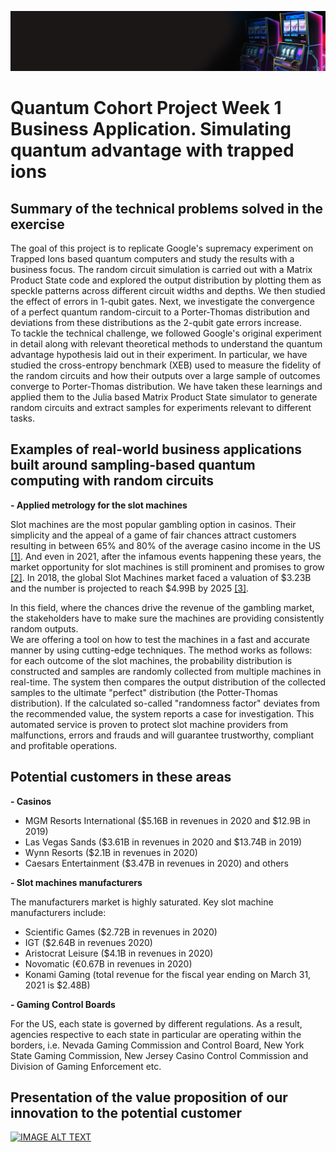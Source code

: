 ![CDL 2020 Cohort Project](../figures/Slot_machine.png)
# Quantum Cohort Project Week 1 Business Application. Simulating quantum advantage with trapped ions

## Summary of the technical problems solved in the exercise

The goal of this project is to replicate Google's supremacy experiment on Trapped Ions based quantum computers and study the results with a business focus. The random circuit simulation is carried out with a Matrix Product State code and explored the output distribution by plotting them as speckle patterns across different circuit widths and depths. We then studied the effect of errors in 1-qubit gates. Next, we investigate the convergence of a perfect quantum random-circuit to a Porter-Thomas distribution and deviations from these distributions as the 2-qubit gate errors increase.  
To tackle the technical challenge, we followed Google's original experiment in detail along with relevant theoretical methods to understand the quantum advantage hypothesis laid out in their experiment. In particular, we have studied the cross-entropy benchmark (XEB) used to measure the fidelity of the random circuits and how their outputs over a large sample of outcomes converge to Porter-Thomas distribution. We have taken these learnings and applied them to the Julia based Matrix Product State simulator to generate random circuits and extract samples for experiments relevant to different tasks.


## Examples of real-world business applications built around sampling-based quantum computing with random circuits

**- Applied metrology for the slot machines**

Slot machines are the most popular gambling option in casinos. Their simplicity and the appeal of a game of fair chances attract customers resulting in between 65% and 80% of the average casino income in the US [[1]][id1]. And even in 2021, after the infamous events happening these years, the market opportunity for slot machines is still prominent and promises to grow [[2]][id2]. 
In 2018, the global Slot Machines market faced a valuation of $3.23B and the number is projected to reach $4.99B by 2025 [[3]][id3].

In this field, where the chances drive the revenue of the gambling market, the stakeholders have to make sure the machines are providing consistently random outputs.  
We are offering a tool on how to test the machines in a fast and accurate manner by using cutting-edge techniques. The method works as follows: for each outcome of the slot machines, the probability distribution is constructed and samples are randomly collected from multiple machines in real-time. The system then compares the output distribution of the collected samples to the ultimate "perfect" distribution (the Potter-Thomas distribution). If the calculated so-called "randomness factor" deviates from the recommended value, the system reports a case for investigation. This automated service is proven to protect slot machine providers from malfunctions, errors and frauds and will guarantee trustworthy, compliant and profitable operations.  

## Potential customers in these areas

**- Casinos**

* MGM Resorts International ($5.16B in revenues in 2020 and $12.9B in 2019)
* Las Vegas Sands ($3.61B in revenues in 2020 and $13.74B in 2019)
* Wynn Resorts ($2.1B in revenues in 2020)
* Caesars Entertainment ($3.47B in revenues in 2020)
and others

**- Slot machines manufacturers**

The manufacturers market is highly saturated. Key slot machine manufacturers include:
* Scientific Games ($2.72B in revenues in 2020)
* IGT ($2.64B in revenues 2020)
* Aristocrat Leisure ($4.1B in revenues in 2020)
* Novomatic (€0.67B in revenues in 2020)
* Konami Gaming (total revenue for the fiscal year ending on March 31, 2021 is $2.48B)

**- Gaming Control Boards**

For the US, each state is governed by different regulations. As a result, agencies respective to each state in particular are operating within the borders, i.e. Nevada Gaming Commission and Control Board, New York State Gaming Commission, New Jersey Casino Control Commission and Division of Gaming Enforcement etc.

## Presentation of the value proposition of our innovation to the potential customer

[![IMAGE ALT TEXT](http://img.youtube.com/vi/YOUTUBE_VIDEO_ID_HERE/0.jpg)](https://www.youtube.com/watch?v=CEDotbqWZpM "CDL Cohort 2021 Week 1 Group 4")


[id1]: https://www.forbes.com/sites/davidschwartz/2018/06/04/how-casinos-use-math-to-make-money-when-you-play-the-slots/?sh=ecd88ae94d09
[id2]: https://marketbusinessnews.com/the-slot-machine-market-is-going-higher-and-higher/256115/
[id3]: https://www.marketwatch.com/press-release/global-slot-machines-market-2021-2025-with-top-countries-data-industry-size-share-business-growth-revenue-trends-market-demand-penetration-and-forecast-2021-04-14

